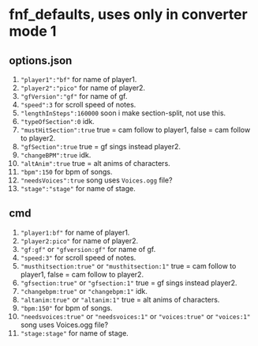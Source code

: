 # fnf_defaults, uses only in converter mode 1

## options.json
1. `"player1":"bf"` for name of player1.
2. `"player2":"pico"` for name of player2.
3. `"gfVersion":"gf"` for name of gf.
4. `"speed":3` for scroll speed of notes.
5. `"lengthInSteps":160000` soon i make section-split, not use this.
6. `"typeOfSection":0` idk.
7. `"mustHitSection":true` true = cam follow to player1, false = cam follow to player2.
8. `"gfSection":true` true = gf sings instead player2.
9. `"changeBPM":true` idk.
10. `"altAnim":true` true = alt anims of characters.
11. `"bpm":150` for bpm of songs.
12. `"needsVoices":true` song uses `Voices.ogg` file?
13. `"stage":"stage"` for name of stage.

## cmd
1. `"player1:bf"` for name of player1.
2. `"player2:pico"` for name of player2.
3. `"gf:gf"` or `"gfversion:gf"` for name of gf.
4. `"speed:3"` for scroll speed of notes.
5. `"musthitsection:true"` or `"musthitsection:1"` true = cam follow to player1, false = cam follow to player2.
6. `"gfsection:true"` or `"gfsection:1"` true = gf sings instead player2.
7. `"changebpm:true"` or `"changebpm:1"` idk.
8. `"altanim:true"` or `"altanim:1"` true = alt anims of characters.
9. `"bpm:150"` for bpm of songs.
10. `"needsvoices:true"` or `"needsvoices:1"` or `"voices:true"` or `"voices:1"` song uses Voices.ogg file?
11. `"stage:stage"` for name of stage.